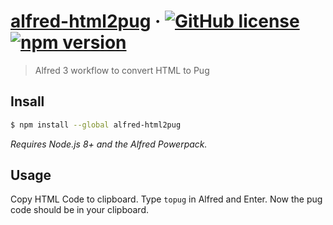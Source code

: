 # [alfred-html2pug](https://www.npmjs.com/package/alfred-html2pug) &middot; [![GitHub license](https://img.shields.io/badge/license-MIT-blue.svg)](https://github.com/facebook/react/blob/master/LICENSE) [![npm version](https://img.shields.io/npm/v/alfred-html2pug.svg)](https://www.npmjs.com/package/alfred-html2pug)

> Alfred 3 workflow to convert HTML to Pug

## Insall

```sh
$ npm install --global alfred-html2pug
```

_Requires Node.js 8+ and the Alfred Powerpack._

## Usage

Copy HTML Code to clipboard. Type `topug` in Alfred and Enter. Now the pug code should be in your clipboard.

